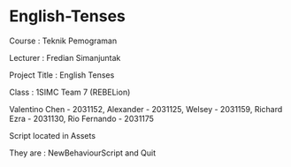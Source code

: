 # English-Tenses

Course : Teknik Pemograman 

Lecturer : Fredian Simanjuntak 

Project Title : English Tenses

Class : 1SIMC Team 7 (REBELion)

Valentino Chen - 2031152, 
Alexander - 2031125, 
Welsey - 2031159, 
Richard Ezra - 2031130,
Rio Fernando - 2031175

Script located in Assets

They are : NewBehaviourScript and Quit

